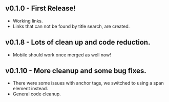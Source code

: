 ## v0.1.0 - First Release!

-   Working links.
-   Links that can not be found by title search, are created.

## v0.1.8 - Lots of clean up and code reduction.

-   Mobile should work once merged as well now!

## v0.1.10 - More cleanup and some bug fixes.

-   There were some issues with anchor tags, we switched to using a span element instead.
-   General code cleanup.
